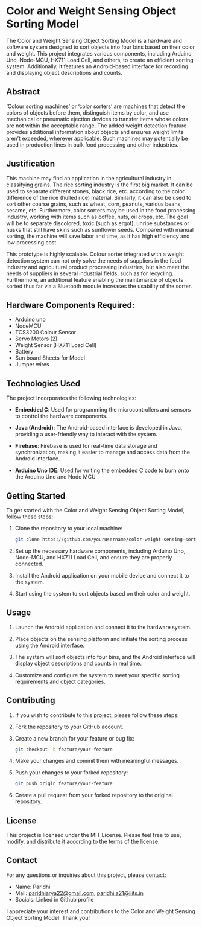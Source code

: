 # Color and Weight Sensing Object Sorting Model

The Color and Weight Sensing Object Sorting Model is a hardware and software system designed to sort objects into four bins based on their color and weight. This project integrates various components, including Arduino Uno, Node-MCU, HX711 Load Cell, and others, to create an efficient sorting system. Additionally, it features an Android-based interface for recording and displaying object descriptions and counts.

## Abstract

‘Colour sorting machines’ or ‘color sorters’ are machines that detect the colors
of objects before them, distinguish items by color, and use mechanical or pneumatic ejection devices to transfer items whose colors are not within the acceptable range. The added weight detection feature provides additional information about objects and ensures weight limits aren’t exceeded, wherever applicable. Such machines may potentially be used in production lines in bulk food processing and other industries.

## Justification

This machine may find an application in the agricultural industry in classifying grains. The rice sorting industry is the first big market. It can be used to separate different stones, black rice, etc. according to the color difference of the rice (hulled rice) material. Similarly, it can also be used to sort other coarse grains, such as wheat, corn, peanuts, various beans, sesame, etc. 
Furthermore, color sorters may be used in the food processing industry, working with items such as coffee, nuts, oil crops, etc. The goal will be to separate discolored, toxic (such as ergot), unripe substances or husks that still have skins such as sunflower seeds. Compared with manual sorting, the machine will save labor and time, as it has high efficiency and low processing cost. 

This prototype is highly scalable. Colour sorter integrated with a weight detection system can not only solve the needs of suppliers in the food industry and agricultural product processing industries, but also meet the needs of suppliers in several industrial fields, such as for recycling. Furthermore, an additional feature enabling the maintenance of objects sorted thus far via a Bluetooth module increases the usability of the sorter.


## Hardware Components Required:

   - Arduino uno
   - NodeMCU
   - TCS3200 Colour Sensor
   - Servo Motors (2)
   - Weight Sensor (HX711 Load Cell)
   - Battery
   - Sun board Sheets for Model
   - Jumper wires

## Technologies Used

The project incorporates the following technologies:

- **Embedded C**: Used for programming the microcontrollers and sensors to control the hardware components.

- **Java (Android)**: The Android-based interface is developed in Java, providing a user-friendly way to interact with the system.

- **Firebase**: Firebase is used for real-time data storage and synchronization, making it easier to manage and access data from the Android interface.
  
- **Arduino Uno IDE**: Used for writing the embedded C code to burn onto the Arduino Uno and Node MCU

## Getting Started

To get started with the Color and Weight Sensing Object Sorting Model, follow these steps:

1. Clone the repository to your local machine:

   ```bash
   git clone https://github.com/yourusername/color-weight-sensing-sorting-model.git

2. Set up the necessary hardware components, including Arduino Uno, Node-MCU, and HX711 Load Cell, and ensure they are properly connected.

3. Install the Android application on your mobile device and connect it to the system.

4. Start using the system to sort objects based on their color and weight.

## Usage
1. Launch the Android application and connect it to the hardware system.

2. Place objects on the sensing platform and initiate the sorting process using the Android interface.

3. The system will sort objects into four bins, and the Android interface will display object descriptions and counts in real time.

4. Customize and configure the system to meet your specific sorting requirements and object categories.

## Contributing
1. If you wish to contribute to this project, please follow these steps:

2. Fork the repository to your GitHub account.

3. Create a new branch for your feature or bug fix:

   ```bash
   git checkout -b feature/your-feature

4. Make your changes and commit them with meaningful messages.

5. Push your changes to your forked repository:

   ```bash
   git push origin feature/your-feature

6. Create a pull request from your forked repository to the original repository.

## License
This project is licensed under the MIT License. Please feel free to use, modify, and distribute it according to the terms of the license.

## Contact
For any questions or inquiries about this project, please contact:


- Name: Paridhi 
- Mail: paridhiarya22@gmail.com, paridhi.a21@iiits.in
- Socials: Linked in Github profile

I appreciate your interest and contributions to the Color and Weight Sensing Object Sorting Model. Thank you!
